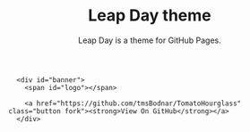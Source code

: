 <body> 
 <header>
        <h1>Leap Day theme</h1>
        <p>Leap Day is a theme for GitHub Pages.</p>
 </header>

      <div id="banner">
        <span id="logo"></span>

        <a href="https://github.com/tmsBodnar/TomatoHourglass" class="button fork"><strong>View On GitHub</strong></a>
      </div>
<body>
